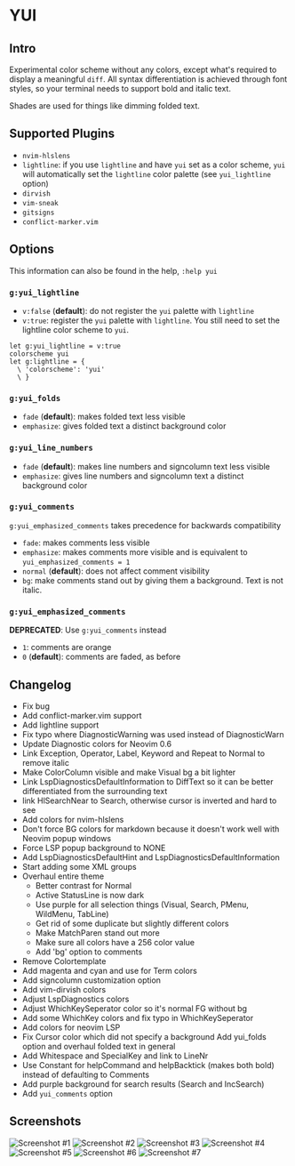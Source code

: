 # YUI

## Intro

Experimental color scheme without any colors, except what's required to display a meaningful `diff`.
All syntax differentiation is achieved through font styles, so your terminal needs to support bold and italic text.

Shades are used for things like dimming folded text.

## Supported Plugins

- `nvim-hlslens`
- `lightline`: if you use `lightline` and have `yui` set as a color scheme,
  `yui` will automatically set the `lightline` color palette (see `yui_lightline` option)
- `dirvish`
- `vim-sneak`
- `gitsigns`
- `conflict-marker.vim`

## Options

This information can also be found in the help, `:help yui`

### `g:yui_lightline`

- `v:false` (**default**): do not register the `yui` palette with `lightline`
- `v:true`: register the `yui` palette with `lightline`. You still need
  to set the lightline color scheme to `yui`.

```vimscript
let g:yui_lightline = v:true
colorscheme yui
let g:lightline = {
  \ 'colorscheme': 'yui'
  \ }
```

### `g:yui_folds`

- `fade` (**default**): makes folded text less visible
- `emphasize`: gives folded text a distinct background color

### `g:yui_line_numbers`

- `fade` (**default**): makes line numbers and signcolumn text less visible
- `emphasize`: gives line numbers and signcolumn text a distinct background color

### `g:yui_comments`

`g:yui_emphasized_comments` takes precedence for backwards compatibility

- `fade`: makes comments less visible
- `emphasize`: makes comments more visible and is equivalent to `yui_emphasized_comments = 1`
- `normal` (**default**): does not affect comment visibility
- `bg`: make comments stand out by giving them a background. Text is not italic.

### `g:yui_emphasized_comments`

**DEPRECATED**: Use `g:yui_comments` instead

- `1`: comments are orange
- `0` (**default**): comments are faded, as before

## Changelog

- Fix bug
- Add conflict-marker.vim support
- Add lightline support
- Fix typo where DiagnosticWarning was used instead of DiagnosticWarn
- Update Diagnostic colors for Neovim 0.6
- Link Exception, Operator, Label, Keyword and Repeat to Normal to remove italic
- Make ColorColumn visible and make Visual bg a bit lighter
- Link LspDiagnosticsDefaultInformation to DiffText so it can be better
  differentiated from the surrounding text
- link HlSearchNear to Search, otherwise cursor is inverted and hard to see
- Add colors for nvim-hlslens
- Don't force BG colors for markdown because it doesn't work well with
  Neovim popup windows
- Force LSP popup background to NONE
- Add LspDiagnosticsDefaultHint and LspDiagnosticsDefaultInformation
- Start adding some XML groups
- Overhaul entire theme
    - Better contrast for Normal
    - Active StatusLine is now dark
    - Use purple for all selection things (Visual, Search, 
      PMenu, WildMenu, TabLine)
    - Get rid of some duplicate but slightly different colors
    - Make MatchParen stand out more
    - Make sure all colors have a 256 color value
    - Add 'bg' option to comments
- Remove Colortemplate
- Add magenta and cyan and use for Term colors
- Add signcolumn customization option
- Add vim-dirvish colors
- Adjust LspDiagnostics colors
- Adjust WhichKeySeperator color so it's normal FG without bg
- Add some WhichKey colors and fix typo in WhichKeySeperator
- Add colors for neovim LSP
- Fix Cursor color which did not specify a background
  Add yui_folds option and overhaul folded text in general
- Add Whitespace and SpecialKey and link to LineNr
- Use Constant for helpCommand and helpBacktick (makes both bold) instead of
  defaulting to Comments
- Add purple background for search results (Search and IncSearch)
- Add `yui_comments` option

## Screenshots

![Screenshot #1](./screenshots/yui_1.png)
![Screenshot #2](./screenshots/yui_2.png)
![Screenshot #3](./screenshots/yui_3.png)
![Screenshot #4](./screenshots/yui_4.png)
![Screenshot #5](./screenshots/yui_5.png)
![Screenshot #6](./screenshots/yui_6.png)
![Screenshot #7](./screenshots/yui_7.png)
